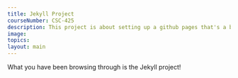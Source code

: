 ```yaml
---
title: Jekyll Project
courseNumber: CSC-425
description: This project is about setting up a github pages that's a bit more dynamic and complicated.
image: 
topics:
layout: main
---
```


What you have been browsing through is the Jekyll project!
